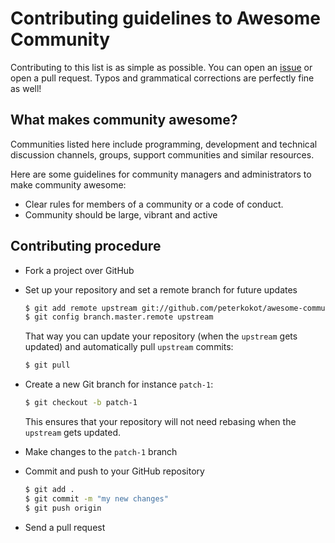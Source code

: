 # Contributing guidelines to Awesome Community

Contributing to this list is as simple as possible. You can open an [issue](https://github.com/peterkokot/awesome-community/issues)
or open a pull request. Typos and grammatical corrections are perfectly fine as well!


## What makes community awesome?

Communities listed here include programming, development and technical discussion channels, groups, support communities and similar resources.

Here are some guidelines for community managers and administrators to make community awesome:

* Clear rules for members of a community or a code of conduct.
* Community should be large, vibrant and active


## Contributing procedure

* Fork a project over GitHub

* Set up your repository and set a remote branch for future updates

  ```bash
  $ git add remote upstream git://github.com/peterkokot/awesome-community.git
  $ git config branch.master.remote upstream
  ```

  That way you can update your repository (when the `upstream` gets updated) and automatically pull `upstream` commits:

  ```bash
  $ git pull
  ```

* Create a new Git branch for instance `patch-1`:

  ```bash
  $ git checkout -b patch-1
  ```

  This ensures that your repository will not need rebasing when the `upstream` gets updated.

* Make changes to the `patch-1` branch

* Commit and push to your GitHub repository

  ```bash
  $ git add .
  $ git commit -m "my new changes"
  $ git push origin
  ```

* Send a pull request
